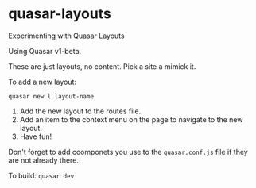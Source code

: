 # quasar-layouts
Experimenting with Quasar Layouts

Using Quasar v1-beta.

These are just layouts, no content. Pick a site a mimick it.

To add a new layout:
```
quasar new l layout-name
```

1) Add the new layout to the routes file.
2) Add an item to the context menu on the page to navigate to the new layout.
3) Have fun!

Don't forget to add coomponets you use to the `quasar.conf.js` file if they are not already there.

To build: `quasar dev`
